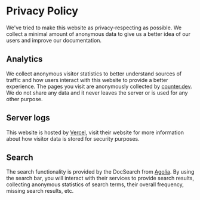 # Privacy Policy

We've tried to make this website as privacy-respecting as possible. We collect a minimal amount of
anonymous data to give us a better idea of our users and improve our documentation.

## Analytics

We collect anonymous visitor statistics to better understand sources of traffic and how users
interact with this website to provide a better experience. The pages you visit are anonymously
collected by [counter.dev][counter-dev]. We do not share any data and it never leaves the server or
is used for any other purpose.

## Server logs

This website is hosted by [Vercel][vercel], visit their website for more information about how
visitor data is stored for security purposes.

## Search

The search functionality is provided by the DocSearch from [Agolia][agolia]. By using the search
bar, you will interact with their services to provide search results, collecting anonymous
statistics of search terms, their overall frequency, missing search results, etc.

[about-dnt]: https://allaboutdnt.com
[agolia]: https://www.algolia.com
[counter-dev]: https://counter.dev
[vercel]: https://vercel.com
